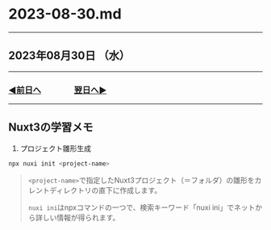 # 2023-08-30.md

---

## 2023年08月30日 （水）

---

### [◀️前日へ](https://github.com/yuasys/chatty-journal/blob/main/2023/08/2023-08-29.md)&emsp;&emsp;&emsp;&emsp;[翌日へ▶️](https://github.com/yuasys/chatty-journal/blob/main/2023/08/2023-08-31.md)

---

## Nuxt3の学習メモ

1. プロジェクト雛形生成

```bash
npx nuxi init <project-name>
```

> ```<project-name>```で指定したNuxt3プロジェクト（＝フォルダ）の雛形をカレントディレクトリの直下に作成します。 
>
> `nuxi ini`はnpxコマンドの一つで、検索キーワード「nuxi ini」でネットから詳しい情報が得られます。
